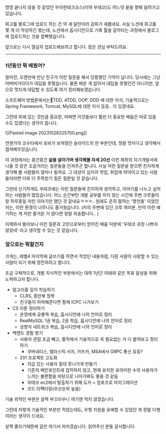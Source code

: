 
영영 끝나지 않을 것 같았던 우아한테크코스(이하 우테코)도 어느덧 끝을 향해 달려가고 있습니다.

회고를 블로그에 업로드 하는 건 약 세 달만이라 감회가 새롭네요. 
사실 노션에 회고를 몇 개 더 작성하긴 했는데, 노션에서 옵시디언으로 기록 툴을 갈아타는 과정에서 블로그에 업로드하는 것을 깜빡했습니다.

앞으로는 다시 열심히 업로드해보려고 합니다. 많은 관심 부탁드려요.

---

### 1년동안 뭐 배웠어?

얼마전, 오랜만에 만난 친구가 이런 질문을 해서 당황했던 기억이 납니다. 당시에는 그냥 어버버거리다가 대답을 못했습니다.
물론 배운 게 없어서 대답을 못했던건 아니지만, 앞으로 멋지게 대답할 수 있도록 여기 정리해보겠습니다.

소프트웨어 방법론에서는TDD, ATDD, OOP, DDD 에 대한 지식, 기술적으로는 Spring Framework, Tomcat, MySQL에 대한 지식 등등.. 이 있겠네요.

그런데 위에 있는 것만큼 중요한, 어쩌면 이것들보다 훨씬 더 중요한 배움은 따로 있을 수도 있겠다는 생각이 듭니다.

![[Pasted image 20231028225700.png]]

언젠가의 코수타에서 포비가 보여줬던 슬라이드의 한 부분인데, 정말 멋지다고 생각해서 캡쳐해두었습니다.

이 과정에서는 중간중간 **삶을 살아가며 생각해볼 자세 20선** 이런 제목의 자기개발서에 나올 것 같은 오글거리는 질문들을 던져주곤 합니다. 
사실 저런 질문을 받으면 진지하게 생각해 볼 사람들이 얼마나 될까요. 그 대상이 심지어 학업, 취업에 허덕이고 있는 사람들이라면 더욱 더 주목받기 힘든 질문일 것 같습니다.

그런데 신기하게도 우테코에는 이런 질문들에 진지하게 생각하고, 이야기를 나누고 싶어하는 사람들이 많았습니다. 
어느 순간부턴 개발 공부를 하지 않는 시간에 주변 크루들이랑 하루종일 저런 이야기만 했던 것 같네요ㅋㅋㅋ.. 원래도 흔히 말하는 '명언충' 이었던 저는, 이런 환경이 너무나도 즐거웠습니다. (저의 주변에 있던 크루 여러분, 만약 이런 얘기하는 게 저만 즐거운 거 였다면 정말 죄송합니다.. )

이제와서 돌아보니 이런 질문과 고민으로부터 얻어진 배움 덕분에 '우테코 과정 나쁘지 않았네' 라고 생각할 수 있는 것 같습니다.

### 앞으로는 뭐할건지

크게는, 레벨4 마지막에 글쓰기를 하면서 적었던 내용처럼, 다른 사람이 사랑할 수 있는 사람이 되기 위해 정진하려고 합니다.

조금 구체적으로, 개발 지식적인 부분에서는 대략 1년간 아래와 같은 목표 달성을 위해 노력하고자 합니다.

- 알고리즘 깊이 학습하기
	- CLRS, 종만북 정복
	- 친구들이 허락해준다면 함께 ICPC 나가보기
- CS 이론 정리하기
	- 운영체제 공룡책 복습, 옵시디언에 나의 언어로 정리
	- RealMySQL 1권 복습, 2권 학습, 옵시디언에 나의 언어로 정리
	- 상향식 네트워크 복습, 옵시디언에 나의 언어로 정리
- 백엔드 경험 쌓기
	- 사용자 관점 조금 빼고, 졸작에서 기술적으로 꼭 필요없는 거 다 붙여보고 정리하기
		- 쿠버네티스, 엘라스틱 서치, 카프카, MSA에서 GRPC 통신 등등?
	- 201 프로젝트 고도화
		- 지금 있는 사용자 절대 못나가게 만들기
		- 기존의 페인포인트에 집작하지 않고, 현재 유치한 유의미한 수의 사용자가 느끼는 불편함을 바탕으로 나아가봐도 좋을 것 같음
		- 우테코 ec2에서 탈출하기 위해 도커 + 컴포즈로 마이그레이션
		- 코드 리팩터링(우선순위 높음)


기술 외적인 부분은 살짝 부끄러우니 여기엔 적지 않겠습니다. 

그런데 저렇게 기술적인 부분만 적었는데도, 우형 지원을 유예할 수 있었던 게 정말 다행이라는 생각이 드네요.

살짝 졸리기때문에 글은 여기서 마치겠습니다. 읽어주신 분들 감사합니다.
